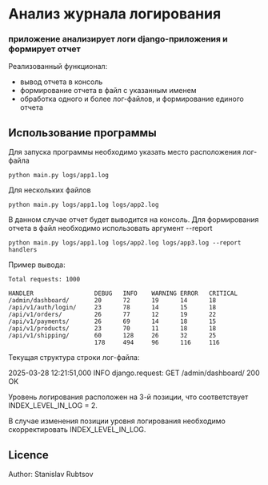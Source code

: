 # Анализ журнала логирования
### приложение анализирует логи django-приложения и формирует отчет

Реализованный функционал:
- вывод отчета в консоль
- формирование отчета в файл с указанным именем
- обработка одного и более лог-файлов, и формирование единого отчета


## Использование программы

Для запуска программы необходимо указать место расположения лог-файла

```
python main.py logs/app1.log 
```
Для нескольких файлов 

```
python main.py logs/app1.log logs/app2.log 
```
В данном случае отчет будет выводится на консоль.
Для формирования отчета в файл необходимо использовать аргумент --report 

```
python main.py logs/app1.log logs/app2.log logs/app3.log --report handlers
```

Пример вывода:
```
Total requests: 1000

HANDLER               	DEBUG  	INFO   	WARNING	ERROR  	CRITICAL  
/admin/dashboard/     	20     	72     	19     	14     	18  	 
/api/v1/auth/login/   	23     	78     	14     	15     	18  	 
/api/v1/orders/       	26     	77     	12     	19     	22  	 
/api/v1/payments/     	26     	69     	14     	18     	15  	 
/api/v1/products/     	23     	70     	11     	18     	18  	 
/api/v1/shipping/     	60     	128    	26     	32     	25  	 
                        178    	494    	96     	116    	116
```

Текущая структура строки лог-файла:

2025-03-28 12:21:51,000 INFO django.request: GET /admin/dashboard/ 200 OK

Уровень логирования расположен на 3-й позиции, что соответствует INDEX_LEVEL_IN_LOG = 2.

В случае изменения позиции уровня логирования необходимо скорректировать INDEX_LEVEL_IN_LOG.


## Licence

Author: Stanislav Rubtsov